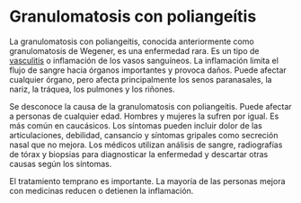 Granulomatosis con poliangeítis
===============================


La granulomatosis con poliangeítis, conocida anteriormente como granulomatosis de Wegener, es una enfermedad rara. Es un tipo de [vasculitis](https://medlineplus.gov/spanish/vasculitis.html) o inflamación de los vasos sanguíneos. La inflamación limita el flujo de sangre hacia órganos importantes y provoca daños. Puede afectar cualquier órgano, pero afecta principalmente los senos paranasales, la nariz, la tráquea, los pulmones y los riñones. 


Se desconoce la causa de la granulomatosis con poliangeítis. Puede afectar a personas de cualquier edad. Hombres y mujeres la sufren por igual. Es más común en caucásicos. Los síntomas pueden incluir dolor de las articulaciones, debilidad, cansancio y síntomas gripales como secreción nasal que no mejora. Los médicos utilizan análisis de sangre, radiografías de tórax y biopsias para diagnosticar la enfermedad y descartar otras causas según los síntomas. 


El tratamiento temprano es importante. La mayoría de las personas mejora con medicinas reducen o detienen la inflamación. 


